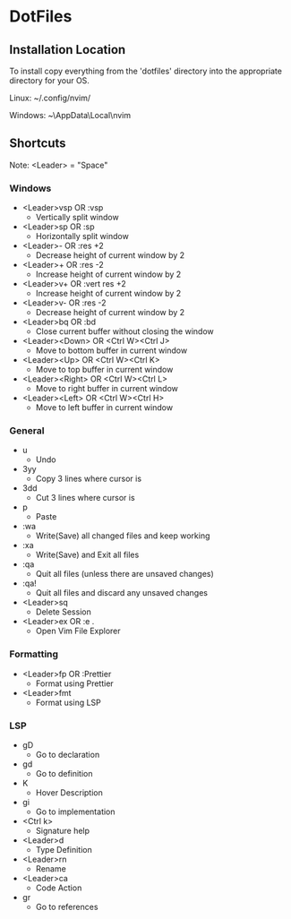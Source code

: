 # DotFiles

## Installation Location

To install copy everything from the 'dotfiles' directory into the appropriate directory for your OS.

Linux:
~/.config/nvim/

Windows:
~\AppData\Local\nvim

## Shortcuts

Note: \<Leader\> = "Space"

### Windows

- \<Leader\>vsp OR :vsp
  - Vertically split window
- \<Leader\>sp OR :sp
  - Horizontally split window
- \<Leader\>- OR :res +2
  - Decrease height of current window by 2
- \<Leader\>+ OR :res -2
  - Increase height of current window by 2
- \<Leader\>v+ OR :vert res +2
  - Increase height of current window by 2
- \<Leader\>v- OR :res -2
  - Decrease height of current window by 2
- \<Leader\>bq OR :bd
  - Close current buffer without closing the window
- \<Leader\>\<Down\> OR \<Ctrl W\>\<Ctrl J\>
  - Move to bottom buffer in current window
- \<Leader\>\<Up\> OR \<Ctrl W\>\<Ctrl K\>
  - Move to top buffer in current window
- \<Leader\>\<Right\> OR \<Ctrl W\>\<Ctrl L\>
  - Move to right buffer in current window
- \<Leader\>\<Left\> OR \<Ctrl W\>\<Ctrl H\>
  - Move to left buffer in current window

### General

- u
  - Undo
- 3yy
  - Copy 3 lines where cursor is
- 3dd
  - Cut 3 lines where cursor is
- p
  - Paste
- :wa
  - Write(Save) all changed files and keep working
- :xa
  - Write(Save) and Exit all files
- :qa
  - Quit all files (unless there are unsaved changes)
- :qa!
  - Quit all files and discard any unsaved changes
- \<Leader\>sq
  - Delete Session
- \<Leader\>ex OR :e .
  - Open Vim File Explorer

### Formatting

- \<Leader\>fp OR :Prettier
  - Format using Prettier
- \<Leader\>fmt
  - Format using LSP

### LSP

- gD
  - Go to declaration
- gd
  - Go to definition
- K
  - Hover Description
- gi
  - Go to implementation
- \<Ctrl k\>
  - Signature help
- \<Leader\>d
  - Type Definition
- \<Leader\>rn
  - Rename
- \<Leader\>ca
  - Code Action
- gr
  - Go to references
